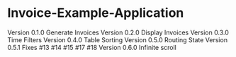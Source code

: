 # Invoice-Example-Application
Version 0.1.0 Generate Invoices
Version 0.2.0 Display Invoices
Version 0.3.0 Time Filters
Version 0.4.0 Table Sorting
Version 0.5.0 Routing State
Version 0.5.1 Fixes #13 #14 #15 #17 #18
Version 0.6.0 Infinite scroll
